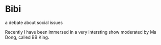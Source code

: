 # Bibi
a debate about social issues

Recently I have been immersed in a very intersting show moderated by Ma Dong, called BB King.
